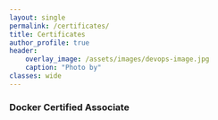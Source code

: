 ```yaml
---
layout: single
permalink: /certificates/
title: Certificates
author_profile: true
header:
    overlay_image: /assets/images/devops-image.jpg
    caption: "Photo by"
classes: wide
---
```


### Docker Certified Associate 
